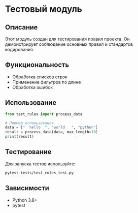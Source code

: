 # Тестовый модуль

## Описание
Этот модуль создан для тестирования правил проекта. Он демонстрирует соблюдение основных правил и стандартов кодирования.

## Функциональность
- Обработка списков строк
- Применение фильтров по длине
- Обработка ошибок

## Использование
```python
from test_rules import process_data

# Пример использования
data = ["  hello  ", "world   ", "python"]
result = process_data(data, max_length=10)
print(result)
```

## Тестирование
Для запуска тестов используйте:
```bash
pytest tests/test_rules_test.py
```

## Зависимости
- Python 3.8+
- pytest
